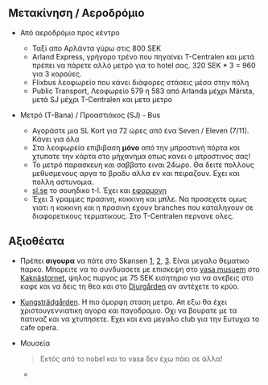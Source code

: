## Μετακίνηση / Αεροδρόμιο

- Από αεροδρόμιο προς κέντρο

  - Ταξί απο Αρλάντα γύρω στις 800 SEK
  - Arland Express, γρήγορο τρένο που πηγαίνει Τ-Centralen και μετά πρέπει να πάρετε αλλό μετρό για το hotel σας. 320 SEK \* 3 = 960 για 3 κορούες.
  - Flixbus λεοφωρείο που κάνει διάφορες στάσεις μέσα στην πόλη
  - Public Transport, Λεοφωρείο 579 η 583 από Αrlanda μέχρι Märsta, μετά SJ μέχρι T-Centralen και μετα μετρο

- Μετρό (Τ-Bana) / Προαστιάκος (SJ) - Bus
  - Αγοράστε μια SL Kort για 72 ώρες από ένα Seven / Eleven (7/11). Κάνει για όλα
  - Στα λεοφωρεία επιβιβαση **μόνο** από την μπροστινή πόρτα και χτυπατε την κάρτα στο μήχανημα οπως κανει ο μπροστινος σας!
  - Το μετρό παρασκευη και σαββατο ειναι 24ωρο. Θα δειτε πολλους μεθυσμενους αργα το βραδυ αλλα εν και πειραζουν. Εχει και πολλη αστυνομια.
  - [sl.se](https://sl.se/) το σουηδικο t-l. Έχει και [εφαρμογη](https://play.google.com/store/apps/details?id=com.sl.SLBiljetter&hl=en_US)
  - Έχει 3 γραμμες πρασινη, κοκκινη και μπλε. Να προσεχετε ομως γιατι η κοκκινη και η πρασινη εχουν branches που καταληγουν σε διαφορετικους τερματικους. Στο T-Centralen περνανε ολες.

## Αξιοθέατα

- Πρέπει **σιγουρα** να πάτε στο Skansen [1](https://skansen.se/en/see-and-do/open-air-museum/), [2](https://www.google.com/maps/place/Skansen/@59.3270737,18.0988895,16.04z/data=!4m23!1m16!4m15!1m6!1m2!1s0x465f82aafeda9437:0x2c35b6cfd6468531!2zU2thbnNlbiwgRGp1cmfDpXJkc3Nsw6R0dGVuLCBTdG9ja2hvbG0sIM6jzr_Phc63zrTOr86x!2m2!1d18.1058582!2d59.3263227!1m6!1m2!1s0x465f83e1c2870c89:0xc15fae07c99e4c05!2zS2FrbsOkc3Rvcm5ldCwgTcO2cmthIEtyb2tlbiAyOC0zMCwgMTE1IDI3IFN0b2NraG9sbSwgzqPOv8-FzrfOtM6vzrE!2m2!1d18.1268899!2d59.3349746!3e2!3m5!1s0x465f82aafeda9437:0x2c35b6cfd6468531!8m2!3d59.3263227!4d18.1058582!16zL20vMDM3d3Z3?hl=el&entry=ttu), [3](https://www.youtube.com/watch?v=-zXthEkNDQI). Είναι μεγαλο θεματικο παρκο. Μπορειτε να το συνδυασετε με επισκεψη στο [vasa musuem](https://www.google.com/maps/place/%CE%9C%CE%BF%CF%85%CF%83%CE%B5%CE%AF%CE%BF+B%CE%AC%CF%83%CE%B1/@59.3278181,18.0901547,16.04z/data=!4m23!1m16!4m15!1m6!1m2!1s0x465f82aafeda9437:0x2c35b6cfd6468531!2zU2thbnNlbiwgRGp1cmfDpXJkc3Nsw6R0dGVuLCBTdG9ja2hvbG0sIM6jzr_Phc63zrTOr86x!2m2!1d18.1058582!2d59.3263227!1m6!1m2!1s0x465f83e1c2870c89:0xc15fae07c99e4c05!2zS2FrbsOkc3Rvcm5ldCwgTcO2cmthIEtyb2tlbiAyOC0zMCwgMTE1IDI3IFN0b2NraG9sbSwgzqPOv8-FzrfOtM6vzrE!2m2!1d18.1268899!2d59.3349746!3e2!3m5!1s0x465f9d546d8329af:0xcff09af1b4c13241!8m2!3d59.3280233!4d18.0913964!16zL20vMDNmbHhk?hl=el&entry=ttu) στο [Kaknästornet](https://royaldjurgarden.se/en/attractions/kaknastonet/), ψηλος πυργος με 75 SEK εισητηριο για να ανεβεις στο καφε και να δεις τη θεα και στο [Djurgården](https://royaldjurgarden.se/en/do/) αν αντέχετε το κρύο.

- [Kungsträdgården](https://www.google.com/maps/place/kungstradgarden/data=!4m2!3m1!1s0x465f9d5945458205:0x1df0a2acc2aa00fc?sa=X&ved=2ahUKEwilqbiN2vaCAxVNywIHHarXDW4Qh8EJegQIDxAA). Η πιο όμορφη σταση μετρο. Απ εξω θα έχει χριστουγεννιατικη αγορα και παγοδρομιο. Οχι να βουρατε με τα πατιναζ και να χτυπησετε. Εχει και ενα μεγαλο club για την Ευτυχια το cafe opera.

- Μουσεία

  > Εκτός από το nobel και το vasa δεν έχω πάει σε άλλα!

  -

